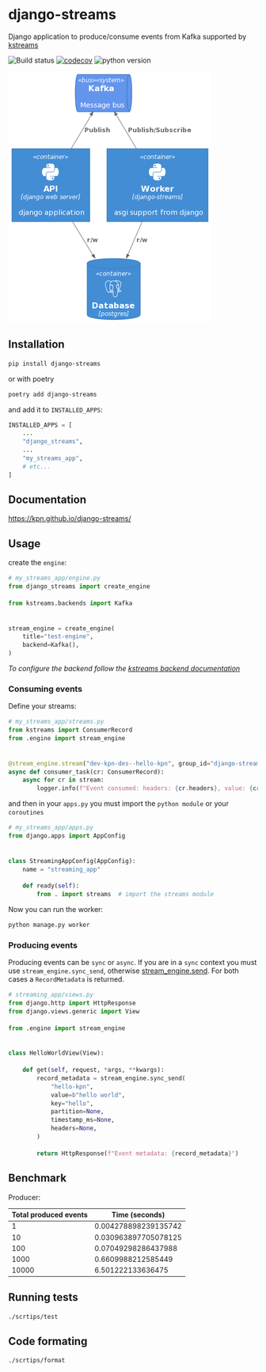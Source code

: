 # django-streams

Django application to produce/consume events from Kafka supported by [kstreams](https://github.com/kpn/kstreams)

![Build status](https://github.com/kpn/django-streams/actions/workflows/pr-tests.yaml/badge.svg?branch=main)
[![codecov](https://codecov.io/gh/kpn/django-streams/branch/main/graph/badge.svg?token=t7pxIPtphF)](https://codecov.io/gh/kpn/django-streams)
![python version](https://img.shields.io/badge/python-3.9%2B-yellowgreen)

![django streaming](docs/img/django_worker.png)

## Installation

```bash
pip install django-streams
```

or with poetry

```bash
poetry add django-streams
```

and add it to `INSTALLED_APPS`:

```python
INSTALLED_APPS = [
    ...
    "django_streams",
    ...
    "my_streams_app",
    # etc...
]
```

## Documentation

https://kpn.github.io/django-streams/

## Usage

create the `engine`:

```python
# my_streams_app/engine.py
from django_streams import create_engine

from kstreams.backends import Kafka


stream_engine = create_engine(
    title="test-engine",
    backend=Kafka(),
)
```

*To configure the backend follow the [kstreams backend documentation](https://kpn.github.io/kstreams/backends/)*

### Consuming events

Define your streams:

```python
# my_streams_app/streams.py
from kstreams import ConsumerRecord
from .engine import stream_engine


@stream_engine.stream("dev-kpn-des--hello-kpn", group_id="django-streams-principal-group-id")  # your consumer
async def consumer_task(cr: ConsumerRecord):
    async for cr in stream:
        logger.info(f"Event consumed: headers: {cr.headers}, value: {cr.value}")
```

and then in your `apps.py` you must import the `python module` or your `coroutines`

```python
# my_streams_app/apps.py
from django.apps import AppConfig


class StreamingAppConfig(AppConfig):
    name = "streaming_app"

    def ready(self):
        from . import streams  # import the streams module
```

Now you can run the worker:

```bash
python manage.py worker
```

### Producing events

Producing events can be `sync` or `async`. If you are in a `sync` context you must use `stream_engine.sync_send`, otherwise [stream_engine.send](https://pages.kpn.org/repos-docs/dsl/django-streams/producer/#producing-in-an-async-context). For both cases a `RecordMetadata` is returned.

```python
# streaming_app/views.py
from django.http import HttpResponse
from django.views.generic import View

from .engine import stream_engine


class HelloWorldView(View):

    def get(self, request, *args, **kwargs):
        record_metadata = stream_engine.sync_send(
            "hello-kpn",
            value=b"hello world",
            key="hello",
            partition=None,
            timestamp_ms=None,
            headers=None,
        )

        return HttpResponse(f"Event metadata: {record_metadata}")
```

## Benchmark

Producer:

| Total produced events | Time (seconds) |
|--------------|----------------|
| 1 | 0.004278898239135742 |
| 10 | 0.030963897705078125 |
| 100 | 0.07049298286437988 |
| 1000 | 0.6609988212585449 |
| 10000 | 6.501222133636475 |

## Running tests

```bash
./scrtips/test
```

## Code formating

```bash
./scrtips/format
```
